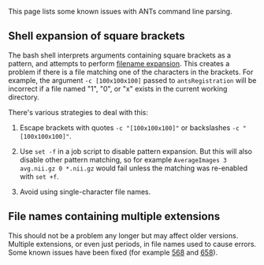 This page lists some known issues with ANTs command line parsing. 


## Shell expansion of square brackets

The bash shell interprets arguments containing square brackets as a pattern, and attempts to perform [filename expansion](http://tldp.org/LDP/Bash-Beginners-Guide/html/sect_03_04.html#sect_03_04_08). This creates a problem if there is a file matching one of the characters in the brackets. For example, the argument `-c [100x100x100]` passed to `antsRegistration` will be incorrect if a file named "1", "0", or "x" exists in the current working directory. 

There's various strategies to deal with this:

1. Escape brackets with quotes `-c "[100x100x100]"` or backslashes `-c "[100x100x100]"`. 

2. Use `set -f` in a job script to disable pattern expansion. But this will also disable other pattern matching, so for example `AverageImages 3 avg.nii.gz 0 *.nii.gz` would fail unless the matching was re-enabled with `set +f`.

3. Avoid using single-character file names.



## File names containing multiple extensions

This should not be a problem any longer but may affect older versions. Multiple extensions, or even just periods, in file names used to cause errors. Some known issues have been fixed (for example [568](https://github.com/ANTsX/ANTs/pull/568) and [658](https://github.com/ANTsX/ANTs/pull/658)).